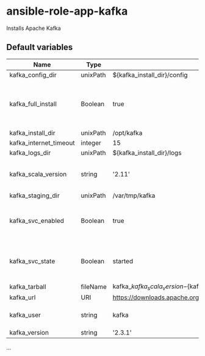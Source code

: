 # ansible-role-app-kafka
Installs Apache Kafka

## Default variables
| Name | Type | Value | Comment |
| ---- | ---- | ----- | ------- |
| kafka_config_dir | unixPath | ${kafka_install_dir}/config ||
| kafka_full_install | Boolean | true | controls whether to install config and services |
| kafka_install_dir | unixPath | /opt/kafka ||
| kafka_internet_timeout | integer | 15 ||
| kafka_logs_dir | unixPath | ${kafka_install_dir}/logs ||
| kafka_scala_version | string | '2.11' | used to derive tarball name |
| kafka_staging_dir | unixPath | /var/tmp/kafka ||
| kafka_svc_enabled | Boolean | true | whether to start the service at reboot |
| kafka_svc_state | Boolean | started | whether to start the service now |
| kafka_tarball | fileName | kafka_${kafka_scala_version}-${kafka_version}.tgz | derived |
| kafka_url | URI | https://downloads.apache.org/kafka/${kafka_version}/${kafka_tarball} | derived |
| kafka_user | string | kafka | user to run Kafka as |
| kafka_version | string | '2.3.1' ||
...
